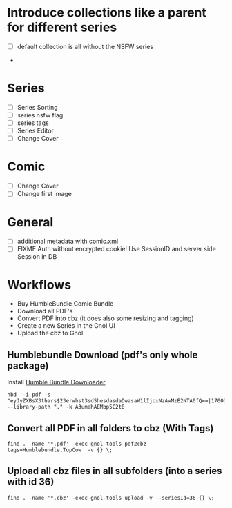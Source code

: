 # Introduce collections like a parent for different series
- [ ] default collection is all without the NSFW series
- 

# Series
- [ ] Series Sorting
- [ ] series nsfw flag
- [ ] series tags
- [ ] Series Editor
- [ ] Change Cover

# Comic
- [ ] Change Cover
- [ ] Change first image

# General

- [ ] additional metadata with comic.xml
- [ ] FIXME Auth without encrypted cookie! Use SessionID and server side Session in DB

# Workflows

- Buy HumbleBundle Comic Bundle
- Download all PDF's
- Convert PDF into cbz (it does also some resizing and tagging)
- Create a new Series in the Gnol UI
- Upload the cbz to Gnol

## Humblebundle Download (pdf's only whole package)
Install [Humble Bundle Downloader](https://github.com/xtream1101/humblebundle-downloader)

    hbd  -i pdf -s "eyJyZXBsX3thars$23erwhst3sdShesdasdaDwasaW1lIjoxNzAwMzE2NTA0fQ==|1700316512|f4edfad4afb7be0d0d44e17e7c5cc15d683d42bd" --library-path "." -k A3umahAEMbp5C2t8

## Convert all PDF in all folders to cbz (With Tags)

    find . -name '*.pdf' -exec gnol-tools pdf2cbz --tags=Humblebundle,TopCow  -v {} \;

##  Upload all cbz files in all subfolders (into a series with id 36)

    find . -name '*.cbz' -exec gnol-tools upload -v --seriesId=36 {} \;

##  